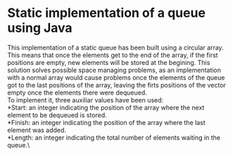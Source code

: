 # Static implementation of a queue using Java

This implementation of a static queue has been built using a circular array.  This means that once the elements get to the end of the array, if the first positions are empty, new elements will be stored at the begining.  This solution solves possible space managing problems, as an implementation with a normal array would cause problems once the elements of the queue got to the last positions of the array, leaving the firts positions of the vector empty once the elements there were dequeued.\
To implement it, three auxiliar values have been used:\
 *Start: an integer indicating the position of the array where the next element to be dequeued is stored.\
 *Finish: an integer indicating the position of the array where the last element was added.\
 *Length: an integer indicating the total number of elements waiting in the queue.\
